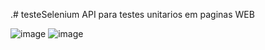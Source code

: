 .# testeSelenium API para testes unitarios em paginas WEB 

![image](https://user-images.githubusercontent.com/22334765/190009741-4d4f9c6e-1548-4f94-9c07-4c507d0b0c83.png)
![image](https://user-images.githubusercontent.com/22334765/190010141-01e27abe-9408-4403-a65a-26bc29f4f33e.png)

